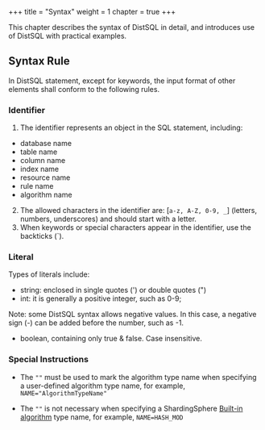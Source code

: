 +++
title = "Syntax"
weight = 1
chapter = true
+++

This chapter describes the syntax of DistSQL in detail, and introduces use of DistSQL with practical examples.

## Syntax Rule

In DistSQL statement, except for keywords, the input format of other elements shall conform to the following rules.

### Identifier

1. The identifier represents an object in the SQL statement, including:

- database name
- table name
- column name
- index name
- resource name
- rule name
- algorithm name

2. The allowed characters in the identifier are: [`a-z, A-Z, 0-9, _`] (letters, numbers, underscores) and should start with a letter.
3. When keywords or special characters appear in the identifier, use the backticks (`).

### Literal

Types of literals include:

- string: enclosed in single quotes (') or double quotes (")
- int: it is generally a positive integer, such as 0-9;

Note: some DistSQL syntax allows negative values. In this case, a negative sign (-) can be added before the number, such as -1.

- boolean, containing only true & false. Case insensitive.

### Special Instructions

- The `""` must be used to mark the algorithm type name when specifying a user-defined algorithm type name, for example, `NAME="AlgorithmTypeName"`

- The `""` is not necessary when specifying a ShardingSphere [Built-in algorithm](/en/user-manual/common-config/builtin-algorithm/) type name, for example, `NAME=HASH_MOD`
